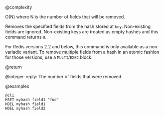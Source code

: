 @complexity

O(N) where N is the number of fields that will be removed.

Removes the specified fields from the hash stored at `key`. Non-existing fields
are ignored. Non-existing keys are treated as empty hashes and this command
returns `0`.

For Redis versions 2.2 and below, this command is only available as a
non-variadic variant. To remove multiple fields from a hash in an atomic
fashion for those versions, use a `MULTI`/`EXEC` block.

@return

@integer-reply: The number of fields that were removed.

@examples

    @cli
    HSET myhash field1 "foo"
    HDEL myhash field1
    HDEL myhash field2

